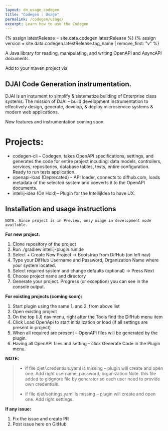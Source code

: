 ```yaml
---
layout: dm_usage_codegen
title: "Codegen : Usage"
permalink: /codegen/usage/
excerpt: Learn how to use the Codegen
---
```


{% assign latestRelease = site.data.codegen.latestRelease %}
{% assign version = site.data.codegen.latestRelease.tag_name | remove_first: "v" %}

A Java library for reading, manipulating, and writing OpenAPI and AsyncAPI documents.

Add to your maven project via:



## DJAI Code Generation instrumentation.

DJAI is an instument to simplify & sistematize building of Enterprise class systems. The mission of DJAI – build development instrumentation to effectively design, generate, develop, & deploy microservice systems & modern web applications.

New features and instrumentation coming soon.

# Projects:

* codegen-cli – Codegen, takes OpenAPI specifications, settings, and generates the code for entire project incuding: data models, controllers, services, repositories, database tables, tests, entire configuration. Ready to run tests application.
* openapi-load (Deprecated) – API loader, connects to difhub.com, loads metadata of the selected system and converts it to the OpenAPI documents.
* intellij-idea (On Hold)– Plugin for the IntellijIdea to have UX.

## Installation and usage instructions

`NOTE. Since project is in Preview, only usage in development mode available.`

**For new project:**

1. Clone repository of the project
2.  Run ./gradlew intellij-plugin:runIde
3.  Select + Create New Project -> Bootstrap from DifHub (on left nav)
4.  Type your DifHub Username and Password, Organization Name where your system located.
5.  Select required system and change defaults (optional) -> Press Next
6.  Choose project name and directory
7. Generate your project. Progress (or exception) you can see in the console output.


**For existing projects (coming soon):**

 1. Start plugin using the same 1. and 2. from above list
 2. Open existing project
 3. On the top (IJ) nav menu, right after the Tools find the DifHub menu item
 4. Click Load OpenApi to start initialization or load (if all settings are present in project)
 5. When all required are present – OpenAPI files will be generated by the plugin.
 6. Having all OpenAPI files and setting – click Generate Code in the Plugin menu.

**NOTE:**

>  * if file djet/.credentials.yaml is missing – plugin will create and open one. Add right username, password, organization
>    Note. this file added to gitignore file by generator so each user need to provide own credentials.
>
>  * if file djet/settings.yaml is missing – plugin will create and open one. Add right settings.

**If any issue:**

1. Fix the issue and create PR
2. Post issue here on GitHub